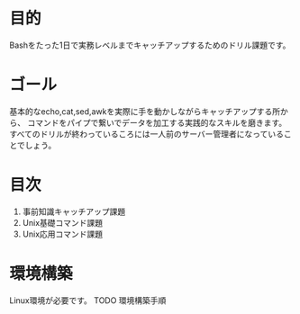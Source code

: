 # 目的  
Bashをたった1日で実務レベルまでキャッチアップするためのドリル課題です。  


# ゴール
基本的なecho,cat,sed,awkを実際に手を動かしながらキャッチアップする所から、
コマンドをパイプで繋いでデータを加工する実践的なスキルを磨きます。
すべてのドリルが終わっているころには一人前のサーバー管理者になっていることでしょう。


# 目次
 1. 事前知識キャッチアップ課題
 2. Unix基礎コマンド課題
 3. Unix応用コマンド課題

# 環境構築
Linux環境が必要です。
TODO 環境構築手順
